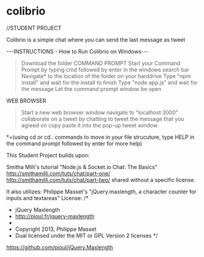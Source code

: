 colibrio
========

//STUDENT PROJECT

Colibrio is a simple chat where you can send the last message as tweet

---INSTRUCTIONS - How to Run Colibrio on Windows---
> Download the folder
COMMAND PROMPT
> Start your Command Prompt by typing cmd followed by enter in the windows search bar
> Navigate* to the location of the folder on your harddrive 
> Type "npm install" and wait for the install to finish
> Type "node app.js" and wait for the message
> Let the command prompt window be open

WEB BROWSER
> Start a new web browser window
> navigate to "localhost:3000"
> collaborate on a tweet by chatting
> to tweet the message that you agreed on copy paste it into the pop-up tweet window.

*=(using cd or cd.. commands to move in your file strucuture, type HELP in the command prompt followed by enter for more help)



This Student Project builds upon:

Smitha Milli's tutorial "Node.js & Socket.io Chat: The Basics"
http://smithamilli.com/tuts/chat/part-one/
http://smithamilli.com/tuts/chat/part-two/
shared without a specific license.

It also utilizes:
Philippe Masset's 
"jQuery.maxlength, a character counter for inputs and textareas"
License:
/*
 * jQuery Maxlength
 * http://pioul.fr/jquery-maxlength
 *
 * Copyright 2013, Philippe Masset
 * Dual licensed under the MIT or GPL Version 2 licenses
 */

https://github.com/pioul/jQuery.Maxlength